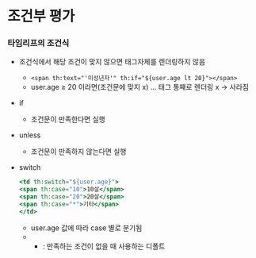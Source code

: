 # 조건부 평가

### 타임리프의 조건식

- 조건식에서 해당 조건이 맞지 않으면 태그자체를 렌더링하지 않음
    - `<span th:text="'미성년자'" th:if="${user.age lt 20}"></span>`
    - user.age ≥ 20 이라면(조건문에 맞지 x) <span> ...</span> 태그 통째로 렌더링 x → 사라짐
- if
    - 조건문이 만족한다면 실행
- unless
    - 조건문이 만족하지 않는다면 실행
- switch
    
    ```jsx
    <td th:switch="${user.age}">
    <span th:case="10">10살</span> 
    <span th:case="20">20살</span> 
    <span th:case="*">기타</span>
    </td>
    ```
    
    - user.age 값에 따라 case 별로 분기됨
    - * : 만족하는 조건이 없을 때 사용하는 디폴트